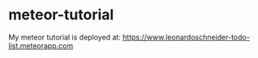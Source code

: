 # meteor-tutorial

My meteor tutorial is deployed at: https://www.leonardoschneider-todo-list.meteorapp.com
